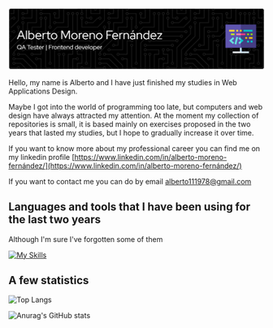 ![Header](./github-header-image.png)

Hello, my name is Alberto and I have just finished my studies in Web Applications Design.

Maybe I got into the world of programming too late, but computers and web design have always attracted my attention.
At the moment my collection of repositories is small, it is based mainly on exercises proposed in the two years that lasted my studies, but I hope to gradually increase it over time.

If you want to know more about my professional career you can find me on my linkedin profile [https://www.linkedin.com/in/alberto-moreno-fernández/](https://www.linkedin.com/in/alberto-moreno-fernández/)

If you want to contact me you can do by email alberto111978@gmail.com

## Languages and tools that I have been using for the last two years
Although I'm sure I've forgotten some of them

[![My Skills](https://skillicons.dev/icons?i=java,php,py,js,html,css,mysql,ubuntu,laravel,angular,aws,bootstrap,tailwind,docker,figma,github,nodejs,notion,postman,selenium,threejs,eclipse,maven,vscode&perline=12)](https://skillicons.dev)

## A few statistics

![Top Langs](https://github-readme-stats.vercel.app/api/top-langs/?username=AlbertoMorenoFdez&langs_count=8&theme=github_dark_dimmed)

![Anurag's GitHub stats](https://github-readme-stats.vercel.app/api?username=AlbertoMorenoFdez&show_icons=true&theme=github_dark_dimmed)




